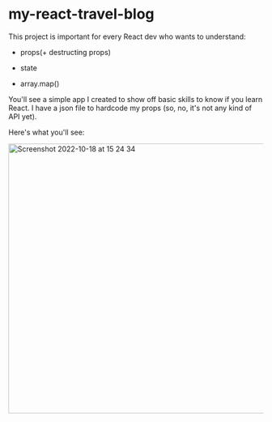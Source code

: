 # my-react-travel-blog

This project is important for every React dev who wants to understand:

- props(+ destructing props)

- state

- array.map()


You'll see a simple app I created to show off basic skills to know if you learn React. I have a json file to hardcode my props (so, no, it's not any kind of API yet). 

Here's what you'll see:

<img width="533" alt="Screenshot 2022-10-18 at 15 24 34" src="https://user-images.githubusercontent.com/90614620/196818084-5b8c73d2-77ff-43a5-80e3-566f2d8992bf.png">
